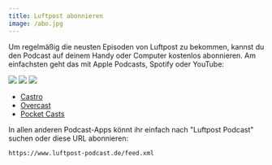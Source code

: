 ```yaml
---
title: Luftpost abonnieren
image: /abo.jpg
---
```


Um regelmäßig die neusten Episoden von Luftpost zu bekommen, kannst du den Podcast auf deinem Handy oder Computer kostenlos abonnieren. Am einfachsten geht das mit Apple Podcasts, Spotify oder YouTube:

[![](/apple-podcasts.svg)](https://podcasts.apple.com/de/podcast/luftpost-podcast/id409553739) [![](/spotify.svg)](https://open.spotify.com/show/6Hlfm1o9ynlT5Ex8ZvGxk9) [![](/youtube.svg)](https://www.youtube.com/playlist?list=PL-dmUnx6o7tqw5lEGsQ5jfiuz4gHCCLZ6)

- [Castro](https://castro.fm/podcast/1acc1e64-6ea1-4f97-a4a2-c6cfb33ac726)
- [Overcast](https://overcast.fm/itunes409553739)
- [Pocket Casts](http://pca.st/itunes/409553739)

In allen anderen Podcast-Apps könnt ihr einfach nach "Luftpost Podcast" suchen oder diese URL abonnieren:

```
https://www.luftpost-podcast.de/feed.xml
```
